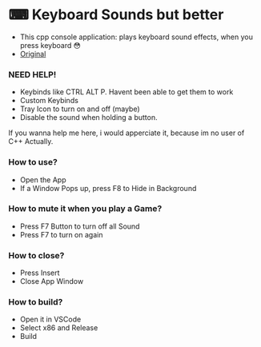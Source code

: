 # ⌨ Keyboard Sounds but better
- This cpp console application: plays keyboard sound effects, when you press keyboard 😳
- [Original](https://github.com/KerimPotter/osu-keyboard-sounds-cpp)

### NEED HELP!

- Keybinds like CTRL ALT P. Havent been able to get them to work
- Custom Keybinds
- Tray Icon to turn on and off (maybe)
- Disable the sound when holding a button.

If you wanna help me here, i would apperciate it, because im no user of C++ Actually.

### How to use?

- Open the App
- If a Window Pops up, press F8 to Hide in Background

### How to mute it when you play a Game?

- Press F7 Button to turn off all Sound
- Press F7 to turn on again

### How to close?

- Press Insert
- Close App Window

### How to build?

- Open it in VSCode
- Select x86 and Release
- Build
